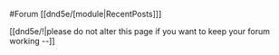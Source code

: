 #Forum
[[dnd5e/[module\|RecentPosts]]]

[[dnd5e/!\|please do not alter this page if you want to keep your forum working --]]